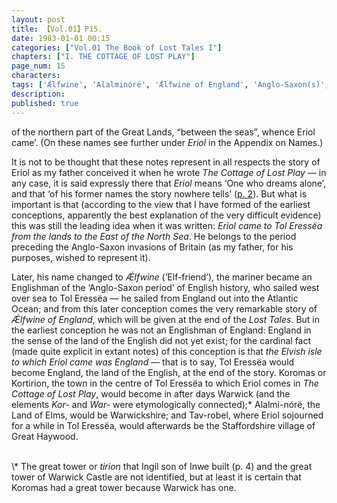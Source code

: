 ```yaml
---
layout: post
title: 【Vol.01】P15.
date: 1983-01-01 00:15
categories: ["Vol.01 The Book of Lost Tales I"]
chapters: ["I. THE COTTAGE OF LOST PLAY"]
page_num: 15
characters: 
tags: ['Ǽlfwine', 'Alalminórë', 'Ǽlfwine of England', 'Anglo-Saxon(s)', 'Atlantic Ocean', 'Britain', 'England, English', 'Eriol', 'Gnomish', 'Gnome-speech', 'tongue of the Gnomes', 'Great Haywood', 'Great Lands', 'Ingil', 'Inwë']
description: 
published: true
---
```


<p style="text-indent: 0;">
of the northern part of the Great Lands, “between the seas”, whence Eriol came’. (On these names see further under <I>Eriol</I> in the Appendix on Names.)
</p>

It is not to be thought that these notes represent in all respects the story of Eriol as my father conceived it when he wrote <I>The Cottage of Lost Play —</I> in any case, it is said expressly there that <I>Eriol</I> means ‘One who dreams alone’, and that ‘of his former names the story nowhere tells’ ([p. 2]({{site.baseurl}}/vol01-p2)). But what is important is that (according to the view that I have formed of the earliest conceptions, apparently the best explanation of the very difficult evidence) this was still the leading idea when it was written: <I>Eriol came to Tol Eressëa from the lands to the East of the North Sea</I>. He belongs to the period preceding the Anglo-Saxon invasions of Britain (as my father, for his purposes, wished to represent it).

Later, his name changed to <I>Ǽlfwine</I> (‘Elf-friend’), the mariner became an Englishman of the ‘Anglo-Saxon period’ of English history, who sailed west over sea to Tol Eressëa — he sailed from England out into the Atlantic Ocean; and from this later conception comes the very remarkable story of <I>Ǽlfwine of England</I>, which will be given at the end of the <I>Lost Tales</I>. But in the earliest conception he was not an Englishman of England: England in the sense of the land of the English did not yet exist; for the cardinal fact (made quite explicit in extant notes) of this conception is that <I>the Elvish isle to which Eriol came was England —</I> that is to say, Tol Eressëa would become England, the land of the English, at the end of the story. Koromas or Kortirion, the town in the centre of Tol Eressëa to which Eriol comes in <I>The Cottage of Lost Play</I>, would become in after days Warwick (and the elements <I>Kor-</I> and <I>War-</I> were etymologically connected);\* Alalmi-nórë, the Land of Elms, would be Warwickshire; and Tav-robel, where Eriol sojourned for a while in Tol Eressëa, would afterwards be the Staffordshire village of Great Haywood.

<br>
\* The great tower or <I>tirion</I> that Ingil son of Inwe built (p. 4) and the great tower of Warwick Castle are not identified, but at least it is certain that Koromas had a great tower because Warwick has one.

